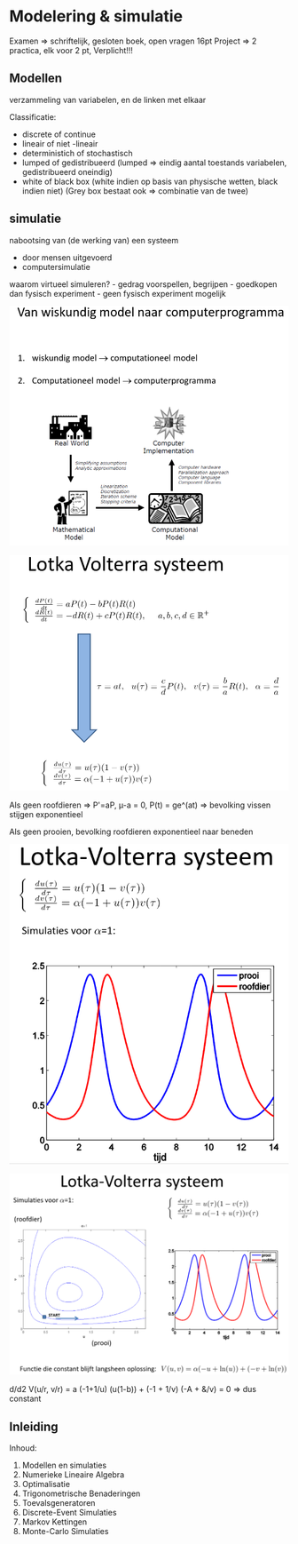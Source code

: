 # Modelering & simulatie

Examen => schriftelijk, gesloten boek, open vragen 16pt
Project => 2 practica, elk voor 2 pt, Verplicht!!!

## Modellen
verzammeling van variabelen, en de linken met elkaar

Classificatie:
  - discrete of continue
  - lineair of niet -lineair
  - deterministich of stochastisch
  - lumped of gedistribueerd (lumped => eindig aantal toestands variabelen, gedistribueerd oneindig)
  - white of black box (white indien op basis van physische wetten, black indien niet) (Grey box bestaat ook => combinatie van de twee)

## simulatie

nabootsing van (de werking van) een systeem

  - door mensen uitgevoerd
  - computersimulatie

waarom virtueel simuleren?
    - gedrag voorspellen, begrijpen
    - goedkopen dan fysisch experiment
    - geen fysisch experiment mogelijk

![Model](../Pictures/MS1.png)

![Model](../Pictures/MS2.png)

Als geen roofdieren => P'=aP, µ-a = 0, P(t) = ge^(at) => bevolking vissen stijgen exponentieel

Als geen prooien, bevolking roofdieren exponentieel naar beneden

![Model](../Pictures/MS3.png)

![Model](../Pictures/MS4.png)

d/d2  V(u/r, v/r) = a (-1+1/u) (u(1-b)) + (-1 + 1/v) (-A + &/v) = 0 => dus constant

## Inleiding
Inhoud:

1. Modellen en simulaties
2. Numerieke Lineaire Algebra
3. Optimalisatie
4. Trigonometrische Benaderingen
5. Toevalsgeneratoren
6. Discrete-Event Simulaties
7. Markov Kettingen
8. Monte-Carlo Simulaties
